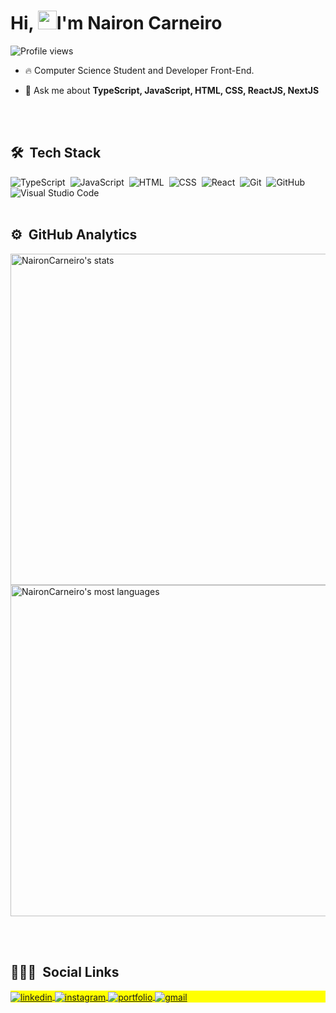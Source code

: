 
<h1 align="left">Hi, <img src="https://raw.githubusercontent.com/kaueMarques/kaueMarques/master/hi.gif" width="30px">I'm Nairon Carneiro</h1>
<p align="left"> <img src="https://komarev.com/ghpvc/?username=naironcarneiro&color=blue" alt="Profile views" /> </p>

- 🔥 Computer Science Student and Developer Front-End.

- 💬 Ask me about **TypeScript, JavaScript, HTML, CSS, ReactJS, NextJS**


<br><br>

## 🛠 &nbsp;Tech Stack

![TypeScript](https://img.shields.io/badge/-TypeScript-05122A?style=flat&logo=typescript)&nbsp;
![JavaScript](https://img.shields.io/badge/-JavaScript-05122A?style=flat&logo=javascript)&nbsp;
![HTML](https://img.shields.io/badge/-HTML-05122A?style=flat&logo=HTML5)&nbsp;
![CSS](https://img.shields.io/badge/-CSS-05122A?style=flat&logo=CSS3&logoColor=1572B6)&nbsp;
![React](https://img.shields.io/badge/-React.js-05122A?style=flat&logo=react.js)&nbsp;
![Git](https://img.shields.io/badge/-Git-05122A?style=flat&logo=git)&nbsp;
![GitHub](https://img.shields.io/badge/-GitHub-05122A?style=flat&logo=github)&nbsp;
![Visual Studio Code](https://img.shields.io/badge/-Visual%20Studio%20Code-05122A?style=flat&logo=visual-studio-code&logoColor=007ACC)&nbsp;
<br><br>

## ⚙️ &nbsp;GitHub Analytics

<p align="left">
<img width="530em" src="https://github-readme-stats.vercel.app/api?username=NaironCarneiro&show_icons=true&theme=tokyonight" alt="NaironCarneiro's stats"/>
<img width="530em" src="https://github-readme-stats.vercel.app/api/top-langs/?username=NaironCarneiro&layout=compact&theme=tokyonight" alt="NaironCarneiro's most languages"/>
</p>

<br><br>

## 👨🏽‍🦲 &nbsp;Social Links

<p align="left" style="background:yellow">
<a href="https://br.linkedin.com/in/nairon-santos-carneiro-7103a9157" target="_blank">
  <img align="center" src="https://img.shields.io/badge/-naironcarneiro-05122A?style=flat&logo=linkedin" alt="linkedin"/>
</a>
<a href="https://instagram.com/naironsant0s" target="_blank">
 <img align="center" src="https://img.shields.io/badge/-naironsantos-05122A?style=flat&logo=instagram" alt="instagram"/>
</a>
<a href="https://ncarneiro.vercel.app" target="_blank">
 <img align="center" src="https://img.shields.io/badge/-naironcarneiro-05122A?logo=portfolio" alt="portfolio"/>
</a>
<a href="mailto:nsantoscarneiro@gmail.com" target="_blank">
 <img align="center" src="https://img.shields.io/badge/-naironcarneiro-05122A?logo=gmail" alt="gmail"/>
</a>

</p>

